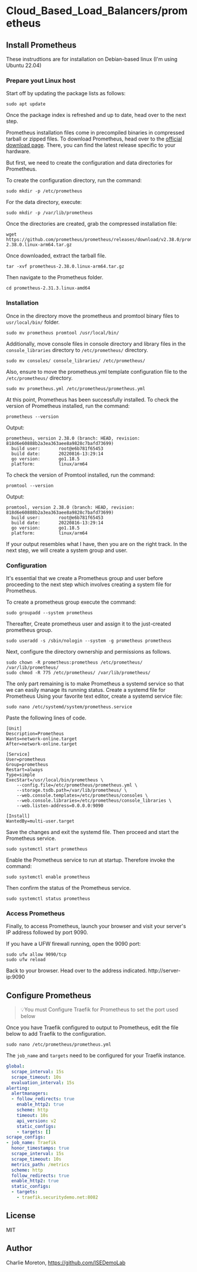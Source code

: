 # Cloud_Based_Load_Balancers/prometheus

## Install Prometheus
These instrudtions are for installation on Debian-based linux (I'm using Ubuntu 22.04)

### Prepare yout Linux host
Start off by updating the package lists as follows:
```
sudo apt update
```

Once the package index is refreshed and up to date, head over to the next step.

Prometheus installation files come in precompiled binaries in compressed tarball or zipped files. To download Prometheus, head over to the [official download page](https://github.com/prometheus/prometheus/releases). There, you can find the latest release specific to your hardware.

But first, we need to create the configuration and data directories for Prometheus.

To create the configuration directory, run the command:
```
sudo mkdir -p /etc/prometheus
```

For the data directory, execute:
```
sudo mkdir -p /var/lib/prometheus
```

Once the directories are created, grab the compressed installation file:
```
wget https://github.com/prometheus/prometheus/releases/download/v2.38.0/prometheus-2.38.0.linux-arm64.tar.gz
```

Once downloaded, extract the tarball file.
```
tar -xvf prometheus-2.38.0.linux-arm64.tar.gz
```

Then navigate to the Prometheus folder.
```
cd prometheus-2.31.3.linux-amd64
```

### Installation
Once in the directory move the  prometheus and promtool binary files to `usr/local/bin/` folder.
```
sudo mv prometheus promtool /usr/local/bin/
```

Additionally, move console files in console directory and library files in the `console_libraries`  directory to `/etc/prometheus/` directory.
```
sudo mv consoles/ console_libraries/ /etc/prometheus/
```

Also, ensure to move the prometheus.yml template configuration file to the  `/etc/prometheus/` directory.
```
sudo mv prometheus.yml /etc/prometheus/prometheus.yml
```

At this point, Prometheus has been successfully installed. To check the version of Prometheus installed, run the command:

```
prometheus --version
```

Output:
```
prometheus, version 2.38.0 (branch: HEAD, revision: 818d6e60888b2a3ea363aee8a9828c7bafd73699)
  build user:       root@e6b781f65453
  build date:       20220816-13:29:14
  go version:       go1.18.5
  platform:         linux/arm64
```

To check the version of Promtool installed, run the command:
```
promtool --version
```

Output:
```
promtool, version 2.38.0 (branch: HEAD, revision: 818d6e60888b2a3ea363aee8a9828c7bafd73699)
  build user:       root@e6b781f65453
  build date:       20220816-13:29:14
  go version:       go1.18.5
  platform:         linux/arm64
```

If your output resembles what I have, then you are on the right track. In the next step, we will create a system group and user.

### Configuration
It's essential that we create a Prometheus group and user before proceeding to the next step which involves creating a system file for Prometheus.

To  create a prometheus group execute the command:
```
sudo groupadd --system prometheus
```

Thereafter, Create prometheus user and assign it to the just-created prometheus group.
```
sudo useradd -s /sbin/nologin --system -g prometheus prometheus
```

Next, configure the directory ownership and permissions as follows.
```
sudo chown -R prometheus:prometheus /etc/prometheus/ /var/lib/prometheus/
sudo chmod -R 775 /etc/prometheus/ /var/lib/prometheus/
```

The only part remaining is to make Prometheus a systemd service so that we can easily manage its running status.
Create a systemd file for Prometheus
Using your favorite text editor, create a systemd service file:
```
sudo nano /etc/systemd/system/prometheus.service
```

Paste the following lines of code.
```/etc/systemd/system/prometheus.service
[Unit]
Description=Prometheus
Wants=network-online.target
After=network-online.target

[Service]
User=prometheus
Group=prometheus
Restart=always
Type=simple
ExecStart=/usr/local/bin/prometheus \
    --config.file=/etc/prometheus/prometheus.yml \
    --storage.tsdb.path=/var/lib/prometheus/ \
    --web.console.templates=/etc/prometheus/consoles \
    --web.console.libraries=/etc/prometheus/console_libraries \
    --web.listen-address=0.0.0.0:9090

[Install]
WantedBy=multi-user.target
```

Save the changes and exit the systemd file.
Then proceed and start the Prometheus service.
```
sudo systemctl start prometheus
```

Enable the Prometheus service to run at startup. Therefore invoke the command:
```
sudo systemctl enable prometheus
```

Then confirm the status of the Prometheus service.
```
sudo systemctl status prometheus
```


### Access Prometheus
Finally, to access Prometheus, launch your browser and visit your server's IP address followed by port 9090.

If you have a UFW firewall running, open the 9090 port:
```
sudo ufw allow 9090/tcp
sudo ufw reload
```
Back to your browser. Head over to the address indicated.
http://server-ip:9090


## Configure Prometheus

> 💡You must Configure Traefik for Prometheus to set the port used below

Once you have Traefik configured to output to Prometheus, edit the file below to add Traefik to the configuration.

```
sudo nano /etc/prometheus/prometheus.yml
```

The `job_name` and `targets` need to be configured for your Traefik instance.
```/etc/prometheus/prometheus.yml
global:
  scrape_interval: 15s
  scrape_timeout: 10s
  evaluation_interval: 15s
alerting:
  alertmanagers:
  - follow_redirects: true
    enable_http2: true
    scheme: http
    timeout: 10s
    api_version: v2
    static_configs:
    - targets: []
scrape_configs:
- job_name: Traefik
  honor_timestamps: true
  scrape_interval: 15s
  scrape_timeout: 10s
  metrics_path: /metrics
  scheme: http
  follow_redirects: true
  enable_http2: true
  static_configs:
  - targets:
    - traefik.securitydemo.net:8082
```

## License

MIT

## Author

Charlie Moreton, <https://github.com/ISEDemoLab>